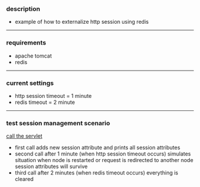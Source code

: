 ### description
* example of how to externalize http session using redis

---

### requirements
* apache tomcat
* redis

---

### current settings

* http session timeout = 1 minute
* redis timeout = 2 minute

---

### test session management scenario

[call the servlet](http://localhost:8080/java-web-externalized-session/hello)  
* first call
adds new session attribute and prints all session attributes
* second call after 1 minute (when http session timeout occurs)
simulates situation when node is restarted or request is redirected to another node
session attributes will survive
* third call after 2 minutes (when redis timeout occurs)
everything is cleared
